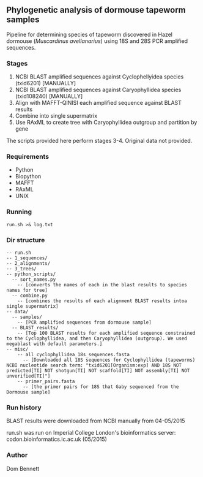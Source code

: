## Phylogenetic analysis of dormouse tapeworm samples

Pipeline for determining species of tapeworm discovered in Hazel dormouse (*Muscardinus avellanarius*) using 18S and 28S PCR amplified sequences.

### Stages

1. NCBI BLAST amplified sequences against Cyclophellyidea species (txid6201) [MANUALLY]
2. NCBI BLAST amplified sequences against Caryophyllidea species (txid108240) [MANUALLY]
3. Align with MAFFT-QINISI each amplified sequence against BLAST results
4. Combine into single supermatrix
5. Use RAxML to create tree with Caryophyllidea outgroup and partition by gene

The scripts provided here perform stages 3-4. Original data not provided.

### Requirements

* Python
* Biopython
* MAFFT
* RAxML
* UNIX

### Running

```{bash}
run.sh >& log.txt
```

### Dir structure
```
-- run.sh
-- 1_sequences/
-- 2_alignments/
-- 3_trees/
-- python_scripts/
  -- sort_names.py
    -- [converts the names of each in the blast results to species names for tree]
  -- combine.py
    -- [combines the results of each alignment BLAST results intoa single supermatrix]
-- data/
  -- samples/
    -- [PCR amplified sequences from dormouse sample]
  -- BLAST_results/
    -- [Top 100 BLAST results for each amplified sequence constrained to the Cyclophyllidea, and then Caryophyllidea (outgroup). We used megablast with default parameters.]
-- misc/
    -- all_cyclophyllidea_18s_sequences.fasta
      -- [Downloaded all 18S sequences for Cyclophyllidea (tapeworms) NCBI nucleotide search term: "txid6201[Organism:exp] AND 18S NOT predicted[TI] NOT shotgun[TI] NOT scaffold[TI] NOT assembly[TI] NOT unverified[TI]"]
    -- primer_pairs.fasta
      -- [the primer pairs for 18S that Gaby sequenced from the Dormouse sample]

```

### Run history
BLAST results were downloaded from NCBI manually from 04-05/2015

run.sh was run on Imperial College London's bioinformatics server: codon.bioinformatics.ic.ac.uk (05/2015)

### Author
Dom Bennett
